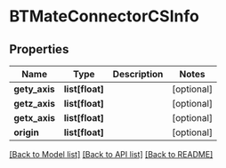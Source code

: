 # BTMateConnectorCSInfo

## Properties
Name | Type | Description | Notes
------------ | ------------- | ------------- | -------------
**gety_axis** | **list[float]** |  | [optional] 
**getz_axis** | **list[float]** |  | [optional] 
**getx_axis** | **list[float]** |  | [optional] 
**origin** | **list[float]** |  | [optional] 

[[Back to Model list]](../README.md#documentation-for-models) [[Back to API list]](../README.md#documentation-for-api-endpoints) [[Back to README]](../README.md)


